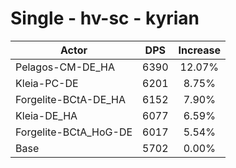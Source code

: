 # Single - hv-sc - kyrian
| Actor | DPS | Increase |
|---|:---:|:---:|
|Pelagos-CM-DE_HA|6390|12.07%|
|Kleia-PC-DE|6201|8.75%|
|Forgelite-BCtA-DE_HA|6152|7.90%|
|Kleia-DE_HA|6077|6.59%|
|Forgelite-BCtA_HoG-DE|6017|5.54%|
|Base|5702|0.00%|
